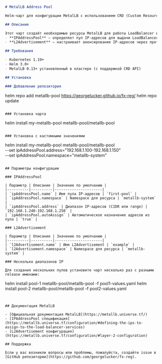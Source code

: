 ```markdown
# MetalLB Address Pool

Helm-чарт для конфигурации MetalLB с использованием CRD (Custom Resource Definitions).

## Описание

Этот чарт создаёт необходимые ресурсы MetalLB для работы LoadBalancer в bare-metal Kubernetes кластерах:
- **IPAddressPool** — определяет пул IP-адресов для выдачи LoadBalancer сервисам
- **L2Advertisement** — настраивает анонсирование IP-адресов через протокол Layer 2 (ARP)

## Требования

- Kubernetes 1.19+
- Helm 3.0+
- MetalLB 0.13+ установленный в кластере (с поддержкой CRD API)

## Установка

### Добавление репозитория

```
helm repo add metallb-pool https://georgelucker.github.io/fx-reg/
helm repo update
```

### Установка чарта

```
helm install my-metallb-pool metallb-pool/metallb-pool
```

### Установка с кастомными значениями

```
helm install my-metallb-pool metallb-pool/metallb-pool \
  --set ipAddressPool.address="192.168.1.100-192.168.1.150" \
  --set ipAddressPool.namespace="metallb-system"
```

## Параметры конфигурации

### IPAddressPool

| Параметр | Описание | Значение по умолчанию |
|----------|----------|----------------------|
| `ipAddressPool.name` | Имя пула IP-адресов | `first-pool` |
| `ipAddressPool.namespace` | Namespace для ресурса | `metallb-system` |
| `ipAddressPool.address` | Диапазон IP-адресов (CIDR или range) | `192.168.1.240-192.168.1.250` |
| `ipAddressPool.autoAssign` | Автоматическое назначение адресов из пула | `true` |

### L2Advertisement

| Параметр | Описание | Значение по умолчанию |
|----------|----------|----------------------|
| `l2Advertisement.name` | Имя L2Advertisement | `example` |
| `l2Advertisement.namespace` | Namespace для ресурса | `metallb-system` |

### Несколько диапазонов IP

Для создания нескольких пулов установите чарт несколько раз с разными release именами:

```
helm install pool-1 metallb-pool/metallb-pool -f pool1-values.yaml
helm install pool-2 metallb-pool/metallb-pool -f pool2-values.yaml
```


## Документация MetalLB

- [Официальная документация MetalLB](https://metallb.universe.tf/)
- [IPAddressPool спецификация](https://metallb.universe.tf/configuration/#defining-the-ips-to-assign-to-the-load-balancer-services)
- [L2Advertisement конфигурация](https://metallb.universe.tf/configuration/#layer-2-configuration)

## Поддержка

Если у вас возникли вопросы или проблемы, пожалуйста, создайте issue в [GitHub репозитории](https://github.com/georgelucker/fx-reg).
```
